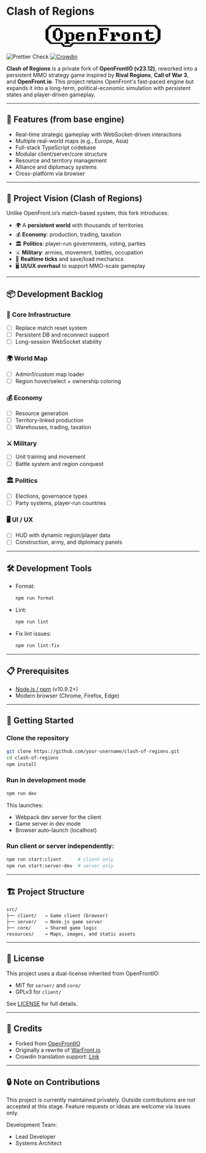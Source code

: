 # Clash of Regions

<p align="center">
  <picture>
    <source media="(prefers-color-scheme: dark)" srcset="resources/images/OpenFrontLogoDark.svg">
    <source media="(prefers-color-scheme: light)" srcset="resources/images/OpenFrontLogo.svg">
    <img src="resources/images/OpenFrontLogo.svg" alt="OpenFrontIO Logo" width="300">
  </picture>
</p>

![Prettier Check](https://github.com/openfrontio/OpenFrontIO/actions/workflows/prettier.yml/badge.svg)
[![Crowdin](https://badges.crowdin.net/openfront-mls/localized.svg)](https://crowdin.com/project/openfront-mls)

**Clash of Regions** is a private fork of **OpenFrontIO (v23.12)**, reworked into a persistent MMO strategy game inspired by **Rival Regions**, **Call of War 3**, and **OpenFront.io**. This project retains OpenFront's fast-paced engine but expands it into a long-term, political-economic simulation with persistent states and player-driven gameplay.

---

## 🌟 Features (from base engine)

- Real-time strategic gameplay with WebSocket-driven interactions
- Multiple real-world maps (e.g., Europe, Asia)
- Full-stack TypeScript codebase
- Modular client/server/core structure
- Resource and territory management
- Alliance and diplomacy systems
- Cross-platform via browser

---

## 🎯 Project Vision (Clash of Regions)

Unlike OpenFront.io’s match-based system, this fork introduces:

- 🌍 A **persistent world** with thousands of territories
- 💰 **Economy**: production, trading, taxation
- 🏛️ **Politics**: player-run governments, voting, parties
- ⚔️ **Military**: armies, movement, battles, occupation
- 🔁 **Realtime ticks** and save/load mechanics
- 🖥️ **UI/UX overhaul** to support MMO-scale gameplay

---

## 📦 Development Backlog

### 🧱 Core Infrastructure
- [ ] Replace match reset system
- [ ] Persistent DB and reconnect support
- [ ] Long-session WebSocket stability

### 🌍 World Map
- [ ] Admin1/custom map loader
- [ ] Region hover/select + ownership coloring

### 💰 Economy
- [ ] Resource generation
- [ ] Territory-linked production
- [ ] Warehouses, trading, taxation

### ⚔️ Military
- [ ] Unit training and movement
- [ ] Battle system and region conquest

### 🏛️ Politics
- [ ] Elections, governance types
- [ ] Party systems, player-run countries

### 🖥️ UI / UX
- [ ] HUD with dynamic region/player data
- [ ] Construction, army, and diplomacy panels

---

## 🛠️ Development Tools

- Format:
  ```bash
  npm run format
  ```
- Lint:
  ```bash
  npm run lint
  ```
- Fix lint issues:
  ```bash
  npm run lint:fix
  ```

---

## 📋 Prerequisites

- [Node.js / npm](https://www.npmjs.com/) (v10.9.2+)
- Modern browser (Chrome, Firefox, Edge)

---

## 🚀 Getting Started

### Clone the repository

```bash
git clone https://github.com/your-username/clash-of-regions.git
cd clash-of-regions
npm install
```

### Run in development mode

```bash
npm run dev
```

This launches:
- Webpack dev server for the client
- Game server in dev mode
- Browser auto-launch (localhost)

### Run client or server independently:

```bash
npm run start:client      # client only
npm run start:server-dev  # server only
```

---

## 🏗️ Project Structure

```
src/
├── client/   → Game client (browser)
├── server/   → Node.js game server
├── core/     → Shared game logic
resources/    → Maps, images, and static assets
```

---

## 📝 License

This project uses a dual-license inherited from OpenFrontIO:

- MIT for `server/` and `core/`
- GPLv3 for `client/`

See [LICENSE](LICENSE) for full details.

---

## 🙏 Credits

- Forked from [OpenFrontIO](https://github.com/openfrontio/OpenFrontIO)
- Originally a rewrite of [WarFront.io](https://github.com/WarFrontIO)
- Crowdin translation support: [Link](https://crowdin.com/project/openfront-mls)

---

## 🔒 Note on Contributions

This project is currently maintained privately. Outside contributions are not accepted at this stage. Feature requests or ideas are welcome via issues only.

Development Team:
- Lead Developer
- Systems Architect
